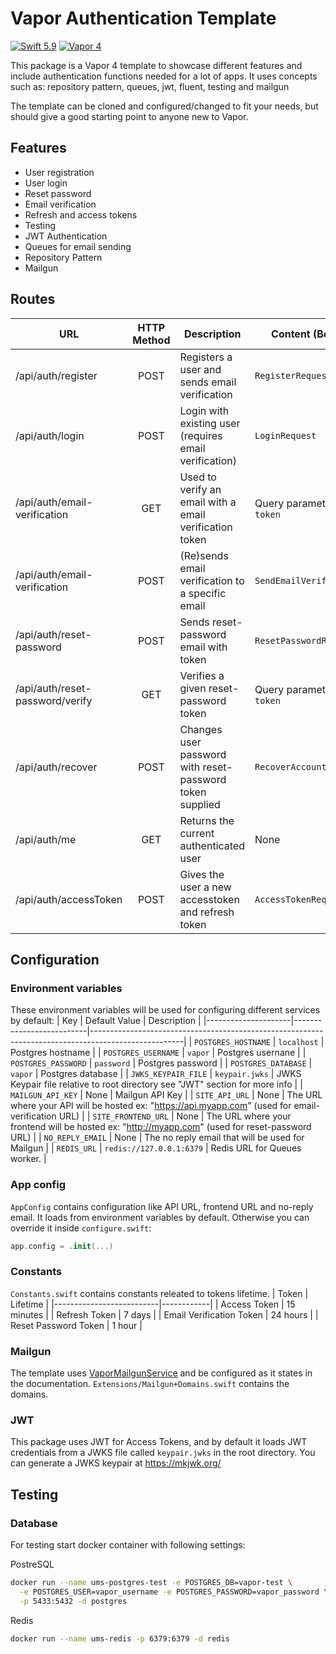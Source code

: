 # Vapor Authentication Template
[![Swift 5.9](https://img.shields.io/badge/swift-5.9-orange.svg?style=flat)](http://swift.org)
[![Vapor 4](https://img.shields.io/badge/vapor-4.0-blue.svg?style=flat)](https://vapor.codes)

This package is a Vapor 4 template to showcase different features and include authentication functions needed for a lot of apps. It uses concepts such as: repository pattern, queues, jwt, fluent, testing and mailgun

The template can be cloned and configured/changed to fit your needs, but should give a good starting point to anyone new to Vapor.

## Features
* User registration
* User login
* Reset password
* Email verification
* Refresh and access tokens
* Testing
* JWT Authentication
* Queues for email sending
* Repository Pattern
* Mailgun

## Routes
| URL                            | HTTP Method | Description                                              | Content (Body)          |
|--------------------------------|:-----------:|----------------------------------------------------------|-------------------------|
| /api/auth/register              |     POST    | Registers a user and sends email verification            | `RegisterRequest`       |
| /api/auth/login                 |     POST    | Login with existing user (requires email verification)   | `LoginRequest`          |
| /api/auth/email-verification    |     GET     | Used to verify an email with a email verification token  | Query parameter `token` |
| /api/auth/email-verification    |     POST    | (Re)sends email verification to a specific email         | `SendEmailVerification` |
| /api/auth/reset-password        |     POST    | Sends reset-password email with token                    | `ResetPasswordRequest`  |
| /api/auth/reset-password/verify |     GET     | Verifies a given reset-password token                    | Query parameter `token` |
| /api/auth/recover               |     POST    | Changes user password with reset-password token supplied | `RecoverAccountRequest` |
| /api/auth/me                    |     GET     | Returns the current authenticated user                   | None                    |
| /api/auth/accessToken           |     POST    | Gives the user a new accesstoken and refresh token       | `AccessTokenRequest`    |

## Configuration
### Environment variables
These environment variables will be used for configuring different services by default:
| Key                 | Default Value            | Description                                                                                         |
|---------------------|--------------------------|-----------------------------------------------------------------------------------------------------|
| `POSTGRES_HOSTNAME` | `localhost`              | Postgres hostname                                                                                   |
| `POSTGRES_USERNAME` | `vapor`                  | Postgres usernane                                                                                   |
| `POSTGRES_PASSWORD` | `password`               | Postgres password                                                                                   |
| `POSTGRES_DATABASE` | `vapor`                  | Postgres database                                                                                   |
| `JWKS_KEYPAIR_FILE` | `keypair.jwks`           | JWKS Keypair file relative to root directory see "JWT" section for more info                        |
| `MAILGUN_API_KEY`   | None                     | Mailgun API Key                                                                                     |
| `SITE_API_URL`      | None                     | The URL where your API will be hosted ex: "https://api.myapp.com" (used for email-verification URL) |
| `SITE_FRONTEND_URL` | None                     | The URL where your frontend will be hosted ex: "http://myapp.com" (used for reset-password URL)     |
| `NO_REPLY_EMAIL`    | None                     | The no reply email that will be used for Mailgun                                                    |
| `REDIS_URL`         | `redis://127.0.0.1:6379` | Redis URL for Queues worker.                                                                        |
### App config
`AppConfig` contains configuration like API URL, frontend URL and no-reply email. It loads from environment variables by default. Otherwise you can override it inside `configure.swift`:
```swift
app.config = .init(...)
```

### Constants
`Constants.swift` contains constants releated to tokens lifetime.
| Token                    | Lifetime   |
|--------------------------|------------|
| Access Token             | 15 minutes |
| Refresh Token            | 7 days     |
| Email Verification Token | 24 hours   |
| Reset Password Token     | 1 hour     |

### Mailgun
The template uses [VaporMailgunService](https://github.com/vapor-community/VaporMailgunService) and be configured as it states in the documentation. `Extensions/Mailgun+Domains.swift` contains the domains.

### JWT
This package uses JWT for Access Tokens, and by default it loads JWT credentials from a JWKS file called `keypair.jwks` in the root directory. You can generate a JWKS keypair at https://mkjwk.org/

## Testing

### Database
For testing start docker container with following settings:

PostreSQL
```bash
docker run --name ums-postgres-test -e POSTGRES_DB=vapor-test \
  -e POSTGRES_USER=vapor_username -e POSTGRES_PASSWORD=vapor_password \
  -p 5433:5432 -d postgres
```

Redis
```bash
docker run --name ums-redis -p 6379:6379 -d redis
```
